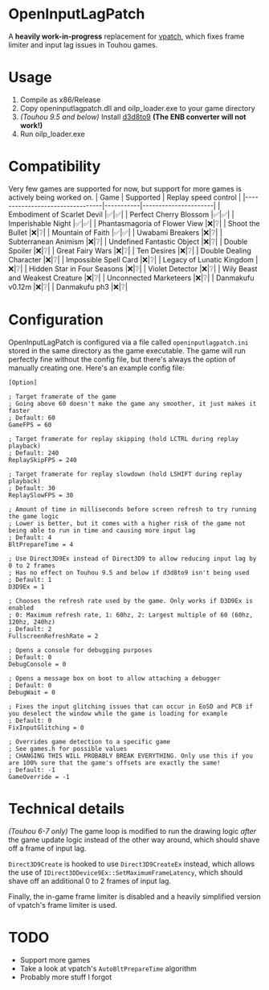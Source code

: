 # OpenInputLagPatch

A **heavily work-in-progress** replacement for [vpatch](https://ux.getuploader.com/swmplv75e/), which fixes frame limiter and input lag issues in Touhou games.

# Usage
1. Compile as x86/Release
2. Copy openinputlagpatch.dll and oilp_loader.exe to your game directory
3. *(Touhou 9.5 and below)* Install [d3d8to9](https://github.com/crosire/d3d8to9) **(The ENB converter will not work!)**
4. Run oilp_loader.exe

# Compatibility
Very few games are supported for now, but support for more games is actively being worked on.
| Game                            | Supported | Replay speed control |
|---------------------------------|-----------|----------------------|
| Embodiment of Scarlet Devil     |✅|✅|
| Perfect Cherry Blossom          |✅|✅|
| Imperishable Night              |✅|✅|
| Phantasmagoria of Flower View   |❌|❔|
| Shoot the Bullet                |❌|❔|
| Mountain of Faith               |✅|✅|
| Uwabami Breakers                |❌|❔|
| Subterranean Animism            |❌|❔|
| Undefined Fantastic Object      |❌|❔|
| Double Spoiler                  |❌|❔|
| Great Fairy Wars                |❌|❔|
| Ten Desires                     |❌|❔|
| Double Dealing Character        |❌|❔|
| Impossible Spell Card           |❌|❔|
| Legacy of Lunatic Kingdom       |❌|❔|
| Hidden Star in Four Seasons     |❌|❔|
| Violet Detector                 |❌|❔|
| Wily Beast and Weakest Creature |❌|❔|
| Unconnected Marketeers          |❌|❔|
| Danmakufu v0.12m                |❌|❔|
| Danmakufu ph3                   |❌|❔|

# Configuration
OpenInputLagPatch is configured via a file called `openinputlagpatch.ini` stored in the same directory as the game executable. The game will run perfectly fine without the config file, but there's always the option of manually creating one. Here's an example config file:
```
[Option]

; Target framerate of the game
; Going above 60 doesn't make the game any smoother, it just makes it faster
; Default: 60
GameFPS = 60

; Target framerate for replay skipping (hold LCTRL during replay playback)
; Default: 240
ReplaySkipFPS = 240

; Target framerate for replay slowdown (hold LSHIFT during replay playback)
; Default: 30
ReplaySlowFPS = 30

; Amount of time in milliseconds before screen refresh to try running the game logic
; Lower is better, but it comes with a higher risk of the game not being able to run in time and causing more input lag
; Default: 4
BltPrepareTime = 4

; Use Direct3D9Ex instead of Direct3D9 to allow reducing input lag by 0 to 2 frames
; Has no effect on Touhou 9.5 and below if d3d8to9 isn't being used
; Default: 1
D3D9Ex = 1

; Chooses the refresh rate used by the game. Only works if D3D9Ex is enabled
; 0: Maximum refresh rate, 1: 60hz, 2: Largest multiple of 60 (60hz, 120hz, 240hz)
; Default: 2
FullscreenRefreshRate = 2

; Opens a console for debugging purposes
; Default: 0
DebugConsole = 0

; Opens a message box on boot to allow attaching a debugger
; Default: 0
DebugWait = 0

; Fixes the input glitching issues that can occur in EoSD and PCB if you deselect the window while the game is loading for example
; Default: 0
FixInputGlitching = 0

; Overrides game detection to a specific game
; See games.h for possible values
; CHANGING THIS WILL PROBABLY BREAK EVERYTHING. Only use this if you are 100% sure that the game's offsets are exactly the same!
; Default: -1
GameOverride = -1
```

# Technical details
*(Touhou 6-7 only)* The game loop is modified to run the drawing logic *after* the game update logic instead of the other way around, which should shave off a frame of input lag.

`Direct3D9Create` is hooked to use `Direct3D9CreateEx` instead, which allows the use of `IDirect3DDevice9Ex::SetMaximumFrameLatency`, which should shave off an additional 0 to 2 frames of input lag.

Finally, the in-game frame limiter is disabled and a heavily simplified version of vpatch's frame limiter is used.

# TODO
- Support more games
- Take a look at vpatch's `AutoBltPrepareTime` algorithm
- Probably more stuff I forgot

